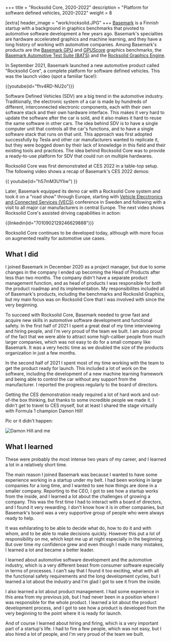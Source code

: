 +++
title = "Rocksolid Core, 2020-2022"
description = "Platform for software defined vehicles, 2020-2022"
weight = 8

[extra]
header_image = "work/rocksolid.JPG"
+++
[Basemark](https://www.basemark.com) is a Finnish startup with a background in graphics benchmarks that pivoted to automotive software development a few years ago. Basemark's specialties are hardware accelerated graphics and machine learning, and they have a long history of working with automotive companies. Among Basemark's products are the [Basemark GPU](https://www.basemark.com/benchmarks/basemark-gpu/) and [GPUScore](https://www.basemark.com/benchmarks/gpuscore/) graphics benchmarks, the [Basemark Automotive Test Suite (BATS)](https://www.basemark.com/bats/) and the [Rocksolid Graphics Engine](https://www.basemark.com/rocksolid-graphics/).

In September 2021, Basemark launched a new automotive product called "Rocksolid Core", a complete platform for software defined vehicles. This was the launch video (spot a familiar face!):

{{youtube(id="fhv4RD-NU2o")}}

Software Defined Vehicles (SDV) are a big trend in the automotive industry. Traditionally, the electronic system of a car is made by hundreds of different, interconnected electronic components, each with their own software stack and their own hardware interface. This makes it very hard to update the software after the car is sold, and it also makes it hard to reuse the same software in other cars. The idea behind SDV is to have a single computer unit that controls all the car's functions, and to have a single software stack that runs on that unit. This approach was first adopted successfully by Tesla and other car manufacturers wanted to replicate it, but they were bogged down by their lack of knowledge in this field and their existing tools and practices. The idea behind Rocksolid Core was to provide a ready-to-use platform for SDV that could run on multiple hardwares.

Rocksolid Core was first demonstrated at CES 2022 in a table-top setup. The following video shows a recap of Basemark's CES 2022 demos:

{{ youtube(id="h57mM3UYIiw") }}

Later, Basemark equipped its demo car with a Rocksolid Core system and took it on a "road show" through Europe, starting with [Vehicle Elecctronics and Connected Services (VECS)](https://insightevents.se/vehicle-electronics-connected-services/) conference in Sweden and following with a visit to all major car manufacturers in central Europe. The next video shows Rocksolid Core's assisted driving capabilities in action:

{{linkedin(id="7010902129246629888")}}

Rocksolid Core continues to be developed today, although with more focus on augmented reality for automotive use cases.

## What I did

I joined Basemark in December 2020 as a project manager, but due to some changes in the company I ended up becoming the Head of Products after less than two months. The company didn't have a separate product management function, and as head of products I was responsible for both the product roadmap and its implementation. My responsibilites included all of Basemark's products, including the benchmarks and Rockoslid Graphics, but my main focus was on Rocksolid Core that I was involved with since the very beginning.

To succeed with Rocksolid Core, Basemark needed to grow fast and acquire new skills in automotive software development and functional safety. In the first half of 2021 I spent a great deal of my time interviewing and hiring people, and I'm very proud of the team we built. I am also proud of the fact that we were able to attract some high-caliber people from much larger companies, which was not easy to do for a small company like Basemark. It was a very hectic time as we doubled the size of the products organization in just a few months.

In the second half of 2021 I spent most of my time working with the team to get the product ready for launch. This included a lot of work on the software, including the development of a new machine learning framework and being able to control the car without any support from the manufacturer. I reported the progress regularly to the board of directors.

Getting the CES demonstration ready required a lot of hard work and out-of-the box thinking, but thanks to some incredible people we made it. I didn't get to travel to CES myself, but at least I shared the stage virtually with Formula 1 champion Damon Hill! 

Pic or it didn't happen:

![Damon Hill and me](/work/damonhill.jpg)

## What I learned

These were probably the most intense two years of my career, and I learned a lot in a relatively short time. 

The main reason I joined Basemark was because I wanted to have some experience working in a startup under my belt. I had been working in large companies for a long time, and I wanted to see how things are done in a smaller company. Reporting to the CEO, I got to see how a startup works from the inside, and I learned a lot about the challenges of growing a company. This was the first time I had to interact with a board of directors, and I found it very rewarding. I don't know how it is in other companies, but Basemark's board was a very supportive group of people who were always ready to help.

It was exhilarating to be able to decide what do, how to do it and with whom, and to be able to make decisions quickly. However this put a lot of responsibility on me, which kept me up at night especially in the beginning. But over time my confidence grew and even though I made many mistakes, I learned a lot and became a better leader.

I learned about automotive software development and the automotive industry, which is a very different beast from consumer software especially in terms of processes. I can't say that I found it too exciting, what with all the functional safety requirements and the long development cycles, but I learned a lot about the industry and I'm glad I got to see it from the inside.

I also learned a lot about product management. I had some experience in this area from my previous job, but I had never been in a position where I was responsible for the whole product. I learned a lot about the product development process, and I got to see how a product is developed from the very beginning to the point where it is ready for launch.

And of course I learned about hiring and firing, which is a very important part of a startup's life. I had to fire a few people, which was not easy, but I also hired a lot of people, and I'm very proud of the team we built.